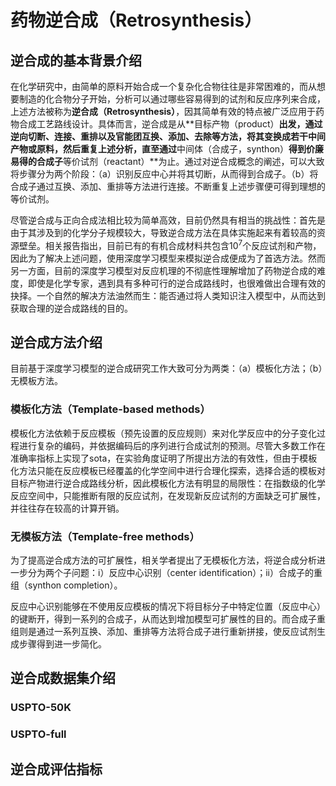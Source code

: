 # 药物逆合成（Retrosynthesis）

## 逆合成的基本背景介绍

在化学研究中，由简单的原料开始合成一个复杂化合物往往是非常困难的，而从想要制造的化合物分子开始，分析可以通过哪些容易得到的试剂和反应序列来合成，上述方法被称为**逆合成（Retrosynthesis）**，因其简单有效的特点被广泛应用于药物合成工艺路线设计。具体而言，逆合成是从**目标产物（product）**出发，通过逆向切断、连接、重排以及官能团互换、添加、去除等方法，将其变换成若干中间产物或原料，然后重复上述分析，直至通过**中间体（合成子，synthon）**得到价廉易得的合成子**等价试剂（reactant）**为止。通过对逆合成概念的阐述，可以大致将步骤分为两个阶段：（a）识别反应中心并将其切断，从而得到合成子。（b）将合成子通过互换、添加、重排等方法进行连接。不断重复上述步骤便可得到理想的等价试剂。

尽管逆合成与正向合成法相比较为简单高效，目前仍然具有相当的挑战性：首先是由于其涉及到的化学分子规模较大，导致逆合成方法在具体实施起来有着较高的资源壁垒。相关报告指出，目前已有的有机合成材料共包含$10^7$个反应试剂和产物，因此为了解决上述问题，使用深度学习模型来模拟逆合成便成为了首选方法。然而另一方面，目前的深度学习模型对反应机理的不彻底性理解增加了药物逆合成的难度，即使是化学专家，遇到具有多种可行的逆合成路线时，也很难做出合理有效的抉择。一个自然的解决方法油然而生：能否通过将人类知识注入模型中，从而达到获取合理的逆合成路线的目的。

## 逆合成方法介绍

目前基于深度学习模型的逆合成研究工作大致可分为两类：（a）模板化方法；（b）无模板方法。

### 模板化方法（Template-based methods）

模板化方法依赖于反应模板（预先设置的反应规则）来对化学反应中的分子变化过程进行复杂的编码，并依据编码后的序列进行合成试剂的预测。尽管大多数工作在准确率指标上实现了sota，在实验角度证明了所提出方法的有效性，但由于模板化方法只能在反应模板已经覆盖的化学空间中进行合理化探索，选择合适的模板对目标产物进行逆合成路线分析，因此模板化方法有明显的局限性：在指数级的化学反应空间中，只能推断有限的反应试剂，在发现新反应试剂的方面缺乏可扩展性，并往往存在较高的计算开销。

### 无模板方法（Template-free methods）

为了提高逆合成方法的可扩展性，相关学者提出了无模板化方法，将逆合成分析进一步分为两个子问题：i）反应中心识别（center identification）；ii）合成子的重组（synthon completion）。

反应中心识别能够在不使用反应模板的情况下将目标分子中特定位置（反应中心）的键断开，得到一系列的合成子，从而达到增加模型可扩展性的目的。而合成子重组则是通过一系列互换、添加、重排等方法将合成子进行重新拼接，使反应试剂生成步骤得到进一步简化。

## 逆合成数据集介绍



### USPTO-50K



### USPTO-full



## 逆合成评估指标

